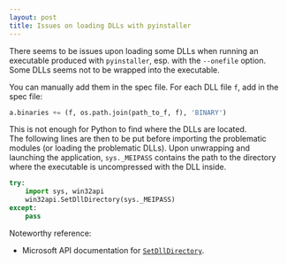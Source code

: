```yaml
---
layout: post
title: Issues on loading DLLs with pyinstaller
---
```


There seems to be issues upon loading some DLLs when running an executable produced with `pyinstaller`, esp. with the `--onefile` option.  
Some DLLs seems not to be wrapped into the executable.

You can manually add them in the spec file. For each DLL file `f`, add in the spec file:

```python
a.binaries += (f, os.path.join(path_to_f, f), 'BINARY')
```

This is not enough for Python to find where the DLLs are located.  
The following lines are then to be put before importing the problematic modules (or loading the problematic DLLs). Upon unwrapping and launching the application, `sys._MEIPASS` contains the path to the directory where the executable is uncompressed with the DLL inside.

```python
try:
    import sys, win32api
    win32api.SetDllDirectory(sys._MEIPASS)
except:
    pass
```

Noteworthy reference:

- Microsoft API documentation for  [`SetDllDirectory`](https://msdn.microsoft.com/en-us/library/windows/desktop/ms686203%28v=vs.85%29.aspx).